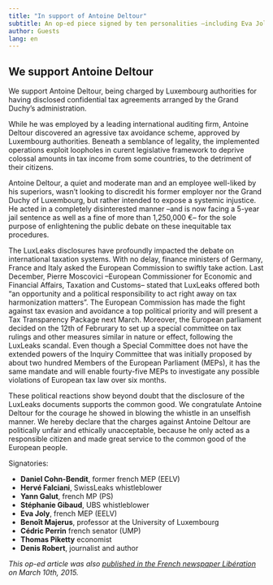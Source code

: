 ```yaml
---
title: "In support of Antoine Deltour"
subtitle: An op-ed piece signed by ten personalities –including Eva Joly, Thomas Piketty… – in support of Antoine Deltour, LuxLeaks whistleblower
author: Guests
lang: en
---
```


## We support Antoine Deltour

We support Antoine Deltour, being charged by Luxembourg authorities for having disclosed confidential tax agreements arranged by the Grand Duchy’s administration.

While he was employed by a leading international auditing firm, Antoine Deltour discovered an agressive tax avoidance scheme, approved by Luxembourg authorities. Beneath a semblance of legality, the implemented operations exploit loopholes in curent legislative framework to deprive colossal amounts in tax income from some countries, to the detriment of their citizens.

Antoine Deltour, a quiet and moderate man and an employee well-liked by his superiors, wasn’t looking to discredit his former employer nor the Grand Duchy of Luxembourg, but rather intended to expose a systemic injustice.
He acted in a completely disinterested manner –and is now facing a 5-year jail sentence as well as a fine of more than 1,250,000 €– for the sole purpose of enlightening the public debate on these inequitable tax procedures.

The LuxLeaks disclosures have profoundly impacted the debate on international taxation systems. With no delay, finance ministers of Germany, France and Italy asked the European Commission to swiftly take action. Last December, Pierre Moscovici –European Commissioner for Economic and Financial Affairs, Taxation and Customs– stated that LuxLeaks offered both “an opportunity and a political responsibility to act right away on tax harmonization matters”. The European Commission has made the fight against tax evasion and avoidance a top political priority and will present a Tax Transparency Package next March.
Moreover, the European parliament decided on the 12th of Februrary to set up a special committee on tax rulings and other measures similar in nature or effect, following the LuxLeaks scandal. Even though a Special Committee does not have the extended powers of the Inquiry Committee that was initially proposed by about two hundred Members of the European Parliament (MEPs), it has the same mandate and will enable fourty-five MEPs to investigate any possible violations of European tax law over six months.

These political reactions show beyond doubt that the disclosure of the LuxLeaks documents supports the common good. We congratulate Antoine Deltour for the courage he showed in blowing the whistle in an unselfish manner.
We hereby declare that the charges against Antoine Deltour are politically unfair and ethically unacceptable, because he only acted as a responsible citizen and made great service to the common good of the European people.

Signatories:

- **Daniel Cohn-Bendit**, former french MEP (EELV)
- **Hervé Falciani**, SwissLeaks whistleblower
- **Yann Galut**, french MP (PS)
- **Stéphanie Gibaud**, UBS whistleblower
- **Eva Joly**, french MEP (EELV)
- **Benoît Majerus**, professor at the University of Luxembourg
- **Cédric Perrin** french senator (UMP)
- **Thomas Piketty** economist
- **Denis Robert**, journalist and author



_This op-ed article was also [published in the French newspaper Libération](http://www.liberation.fr/economie/2015/03/09/soutien-a-antoine-deltour-lanceur-d-alerte-luxleaks_1217470) on March 10th, 2015._
